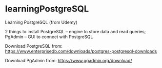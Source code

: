 # learningPostgreSQL

Learning PostgreSQL (from Udemy)

2 things to install
PostgreSQL – engine to store data and read queries;
PgAdmin – GUI to connect with PostgreSQL


Download PostgreSQL from:
https://www.enterprisedb.com/downloads/postgres-postgresql-downloads

Download PgAdmin from:
https://www.pgadmin.org/download/
